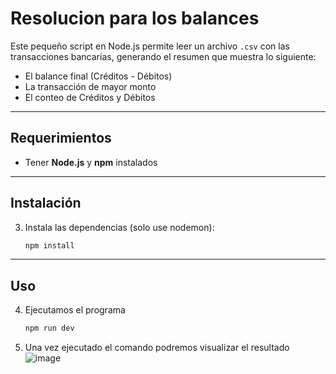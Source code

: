 # Resolucion para los balances

Este pequeño script en Node.js permite leer un archivo `.csv` con las transacciones bancarias, generando el resumen que muestra lo siguiente:

- El balance final (Créditos - Débitos)  
- La transacción de mayor monto
- El conteo de Créditos y Débitos  

---

## Requerimientos

- Tener **Node.js** y **npm** instalados 

---

## Instalación

3. Instala las dependencias (solo use nodemon):

   ```bash
   npm install

---

## Uso

4. Ejecutamos el programa
   
      ```bash
   npm run dev

5. Una vez ejecutado el comando podremos visualizar el resultado
   ![image](https://github.com/user-attachments/assets/98d3a041-5aea-43b4-ac4e-6fc0f19fd745)
